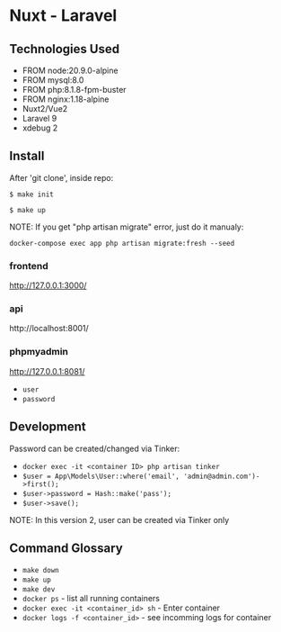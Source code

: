 # Nuxt - Laravel

## Technologies Used

   - FROM node:20.9.0-alpine
   - FROM mysql:8.0
   - FROM php:8.1.8-fpm-buster
   - FROM nginx:1.18-alpine
   - Nuxt2/Vue2
   - Laravel 9
   - xdebug 2

## Install

After 'git clone', inside repo:
```
$ make init
```
```
$ make up
```

NOTE: If you get "php artisan migrate" error, just do it manualy:
```
docker-compose exec app php artisan migrate:fresh --seed
```

### frontend
http://127.0.0.1:3000/

### api
http://localhost:8001/

### phpmyadmin
http://127.0.0.1:8081/
   - `user`
   - `password`

## Development

Password can be created/changed via Tinker:
   - `docker exec -it <container ID> php artisan tinker`
   - `$user = App\Models\User::where('email', 'admin@admin.com')->first();`
   - `$user->password = Hash::make('pass');`
   - `$user->save();`

NOTE: In this version 2, user can be created via Tinker only

## Command Glossary

   - `make down`
   - `make up`
   - `make dev`
   - `docker ps` - list all running containers
   - `docker exec -it <container_id> sh` - Enter container
   - `docker logs -f <container_id>` - see incomming logs for container
